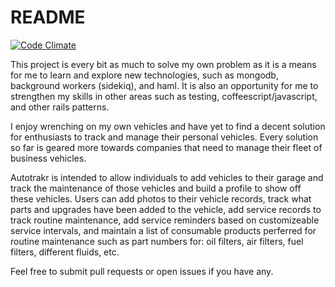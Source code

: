 # README

[![Code Climate](https://codeclimate.com/github/vidkun/autotrakr/badges/gpa.svg)](https://codeclimate.com/github/vidkun/autotrakr)

This project is every bit as much to solve my own problem as it is a means for
me to learn and explore new technologies, such as mongodb, background workers (sidekiq),
and haml. It is also an opportunity for me to strengthen my skills in other areas 
such as testing, coffeescript/javascript, and other rails patterns.

I enjoy wrenching on my own vehicles and have yet to find a decent solution for
enthusiasts to track and manage their personal vehicles. Every solution so far 
is geared more towards companies that need to manage their fleet of business
vehicles.

Autotrakr is intended to allow individuals to add vehicles to their garage and
track the maintenance of those vehicles and build a profile to show off these 
vehicles. Users can add photos to their vehicle records, track what parts and upgrades
have been added to the vehicle, add service records to track routine maintenance,
add service reminders based on customizeable service intervals, and maintain a list
of consumable products perferred for routine maintenance such as part numbers for:
oil filters, air filters, fuel filters, different fluids, etc.

Feel free to submit pull requests or open issues if you have any.